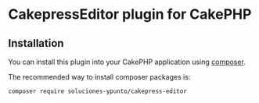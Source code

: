 # CakepressEditor plugin for CakePHP

## Installation

You can install this plugin into your CakePHP application using [composer](http://getcomposer.org).

The recommended way to install composer packages is:

```
composer require soluciones-ypunto/cakepress-editor
```
